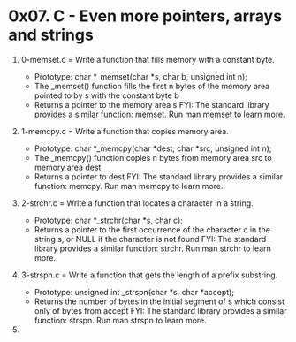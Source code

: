 # 0x07. C - Even more pointers, arrays and strings

1. 0-memset.c = Write a function that fills memory with a constant byte.

	* Prototype: char *_memset(char *s, char b, unsigned int n);
	* The _memset() function fills the first n bytes of the memory area pointed to by s with the constant byte b
	* Returns a pointer to the memory area s
FYI: The standard library provides a similar function: memset. Run man memset to learn more.
2. 1-memcpy.c = Write a function that copies memory area.

	* Prototype: char *_memcpy(char *dest, char *src, unsigned int n);
	* The _memcpy() function copies n bytes from memory area src to memory area dest
	* Returns a pointer to dest
FYI: The standard library provides a similar function: memcpy. Run man memcpy to learn more. 
3. 2-strchr.c = Write a function that locates a character in a string.

	* Prototype: char *_strchr(char *s, char c);
	* Returns a pointer to the first occurrence of the character c in the string s, or NULL if the character is not found
FYI: The standard library provides a similar function: strchr. Run man strchr to learn more. 
4. 3-strspn.c = Write a function that gets the length of a prefix substring.

	* Prototype: unsigned int _strspn(char *s, char *accept);
	* Returns the number of bytes in the initial segment of s which consist only of bytes from accept
FYI: The standard library provides a similar function: strspn. Run man strspn to learn more. 
5. 
